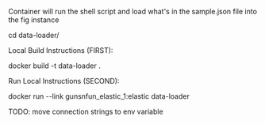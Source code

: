 Container will run the shell script and load what's in the sample.json file into the fig instance

cd data-loader/

Local Build Instructions (FIRST):

docker build -t data-loader .

Run Local Instructions (SECOND):

docker run --link gunsnfun_elastic_1:elastic data-loader

TODO: move connection strings to env variable
